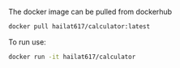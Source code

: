 The docker image can be pulled from dockerhub

```bash
docker pull hailat617/calculator:latest
```



To run use:

```bash
docker run -it hailat617/calculator
```
